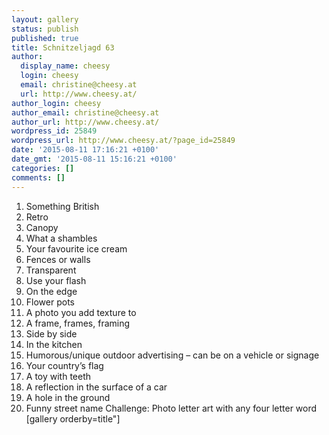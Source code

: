 ```yaml
---
layout: gallery
status: publish
published: true
title: Schnitzeljagd 63
author:
  display_name: cheesy
  login: cheesy
  email: christine@cheesy.at
  url: http://www.cheesy.at/
author_login: cheesy
author_email: christine@cheesy.at
author_url: http://www.cheesy.at/
wordpress_id: 25849
wordpress_url: http://www.cheesy.at/?page_id=25849
date: '2015-08-11 17:16:21 +0100'
date_gmt: '2015-08-11 15:16:21 +0100'
categories: []
comments: []
---
```

1. Something British
2. Retro
3. Canopy
4. What a shambles
5. Your favourite ice cream
6. Fences or walls
7. Transparent
8. Use your flash
9. On the edge
10. Flower pots
11. A photo you add texture to
12. A frame, frames, framing
13. Side by side
14. In the kitchen
15. Humorous/unique outdoor advertising – can be on a vehicle or signage
16. Your country’s flag
17. A toy with teeth
18. A reflection in the surface of a car
19. A hole in the ground
20. Funny street name
Challenge: Photo letter art with any four letter word
[gallery orderby=title"]

